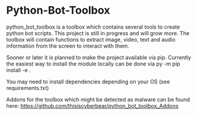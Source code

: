 # Python-Bot-Toolbox

python_bot_toolbox is a toolbox which contains several tools to create python bot scripts. This project is still in progress and will grow more.
The toolbox will contain functions to extract image, video, text and audio information from the screen to interact with them.  

Sooner or later it is planned to make the project available via pip.
Currently the easiest way to install the module locally can be done via
py -m pip install -e .

You may need to install dependencies depending on your OS (see requirements.txt)

Addons for the toolbox which might be detected as malware can be found here:
https://github.com/thisiscyberbear/python_bot_toolbox_Addons
